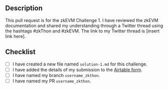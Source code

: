 ## Description

This pull request is for the zkEVM Challenge 1. I have reviewed the zkEVM documentation and shared my understanding through a Twitter thread using the hashtags #zkThon and #zkEVM. The link to my Twitter thread is [insert link here].

## Checklist

- [ ] I have created a new file named `solution-1.md` for this challenge.
- [ ] I have added the details of my submission to the [Airtable form](https://airtable.com/shr21z0FfPImZfYBQ).
- [ ] I have named my branch `username_zkthon`.
- [ ] I have named my PR `username_zkthon`.
